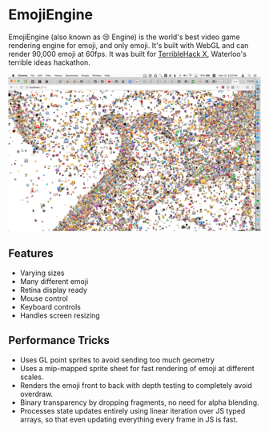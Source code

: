 # EmojiEngine

EmojiEngine (also known as :cry: Engine) is the world's best video game rendering engine for emoji, and only emoji. It's built with WebGL and can render 90,000 emoji at 60fps. It was built for [TerribleHack X](http://terriblehack.website/), Waterloo's terrible ideas hackathon.

![Screenshot](img/screenshot.png)

## Features

- Varying sizes
- Many different emoji
- Retina display ready
- Mouse control
- Keyboard controls
- Handles screen resizing

## Performance Tricks

- Uses GL point sprites to avoid sending too much geometry
- Uses a mip-mapped sprite sheet for fast rendering of emoji at different scales.
- Renders the emoji front to back with depth testing to completely avoid overdraw.
- Binary transparency by dropping fragments, no need for alpha blending.
- Processes state updates entirely using linear iteration over JS typed arrays, so that even updating everything every frame in JS is fast.
